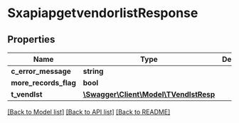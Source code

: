 # SxapiapgetvendorlistResponse

## Properties
Name | Type | Description | Notes
------------ | ------------- | ------------- | -------------
**c_error_message** | **string** |  | [optional] 
**more_records_flag** | **bool** |  | [optional] 
**t_vendlst** | [**\Swagger\Client\Model\TVendlstResp**](TVendlstResp.md) |  | [optional] 

[[Back to Model list]](../README.md#documentation-for-models) [[Back to API list]](../README.md#documentation-for-api-endpoints) [[Back to README]](../README.md)


